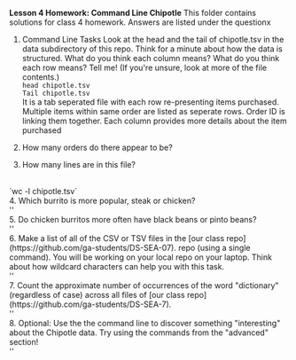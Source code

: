 
**Lesson 4 Homework: Command Line Chipotle**
This folder contains solutions for class 4 homework. Answers are listed under the questionx
1. Command Line Tasks
    Look at the head and the tail of chipotle.tsv in the data subdirectory of this repo. Think for a minute about how the data is structured. What do you think each column means? What do you think each row means? Tell me! (If you're unsure, look at more of the file contents.)
    <br>
    `head chipotle.tsv`
    <br>
    `Tail chipotle.tsv`
    <br>
    It is a tab seperated file with each row re-presenting items purchased. Multiple items within same order are listed as seperate rows. Order ID is linking them together. Each column provides more details about the item purchased
    </br>
    
2. How many orders do there appear to be?

3. How many lines are in this file?
  <br>
  `wc -l chipotle.tsv`
  <br>
4. Which burrito is more popular, steak or chicken?
  <br>
  ''
  <br>
5. Do chicken burritos more often have black beans or pinto beans?
  <br>
  ''
  <br>
6. Make a list of all of the CSV or TSV files in the [our class repo] (https://github.com/ga-students/DS-SEA-07). repo (using a single command). You will be working on your local repo on your laptop. Think about how wildcard characters can help you with this task.
  <br>
  ''
  <br>
7. Count the approximate number of occurrences of the word "dictionary" (regardless of case) across all files of [our class repo] (https://github.com/ga-students/DS-SEA-7).
  <br>
  ''
  <br>
8. Optional: Use the the command line to discover something "interesting" about the Chipotle data. Try using the commands from the "advanced" section!
  <br>
  ''
  <br>
